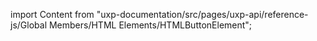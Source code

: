 
import Content from "uxp-documentation/src/pages/uxp-api/reference-js/Global Members/HTML Elements/HTMLButtonElement";

<Content query="product=xd"/>
